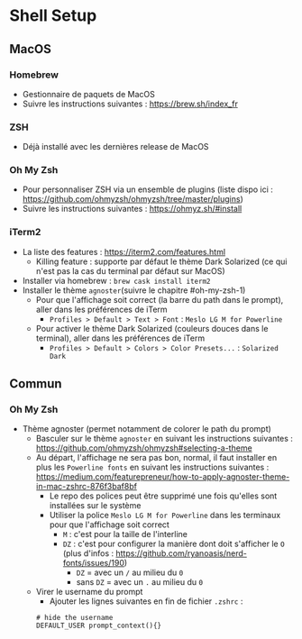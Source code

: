 # Shell Setup

## MacOS

### 

### Homebrew
- Gestionnaire de paquets de MacOS
- Suivre les instructions suivantes : https://brew.sh/index_fr

### ZSH
- Déjà installé avec les dernières release de MacOS

### Oh My Zsh
- Pour personnaliser ZSH via un ensemble de plugins (liste dispo ici : https://github.com/ohmyzsh/ohmyzsh/tree/master/plugins)
- Suivre les instructions suivantes : https://ohmyz.sh/#install

### iTerm2
- La liste des features : https://iterm2.com/features.html
  - Killing feature : supporte par défaut le thème Dark Solarized (ce qui n'est pas la cas du terminal par défaut sur MacOS)
- Installer via homebrew : `brew cask install iterm2`
- Installer le thème `agnoster`(suivre le chapitre #oh-my-zsh-1)
  - Pour que l'affichage soit correct (la barre du path dans le prompt), aller dans les préférences de iTerm
    - `Profiles > Default > Text > Font` : `Meslo LG M for Powerline`
  - Pour activer le thème Dark Solarized (couleurs douces dans le terminal), aller dans les préférences de iTerm
      - `Profiles > Default > Colors > Color Presets...` : `Solarized Dark`

## Commun

### Oh My Zsh
- Thème agnoster (permet notamment de colorer le path du prompt)
  - Basculer sur le thème `agnoster` en suivant les instructions suivantes : https://github.com/ohmyzsh/ohmyzsh#selecting-a-theme
  - Au départ, l'affichage ne sera pas bon, normal, il faut installer en plus les `Powerline fonts` en suivant les instructions suivantes : https://medium.com/featurepreneur/how-to-apply-agnoster-theme-in-mac-zshrc-876f3baf8bf
    - Le repo des polices peut être supprimé une fois qu'elles sont installées sur le système
    - Utiliser la police `Meslo LG M for Powerline` dans les terminaux pour que l'affichage soit correct
      - `M` : c'est pour la taille de l'interline
      - `DZ` : c'est pour configurer la manière dont doit s'afficher le `O` (plus d'infos : https://github.com/ryanoasis/nerd-fonts/issues/190)
        - `DZ` = avec un `/` au milieu du `0`
        - sans `DZ` = avec un `.` au milieu du `0`
  - Virer le username du prompt
    - Ajouter les lignes suivantes en fin de fichier `.zshrc` :
    ```
    # hide the username
    DEFAULT_USER prompt_context(){}
    ```
